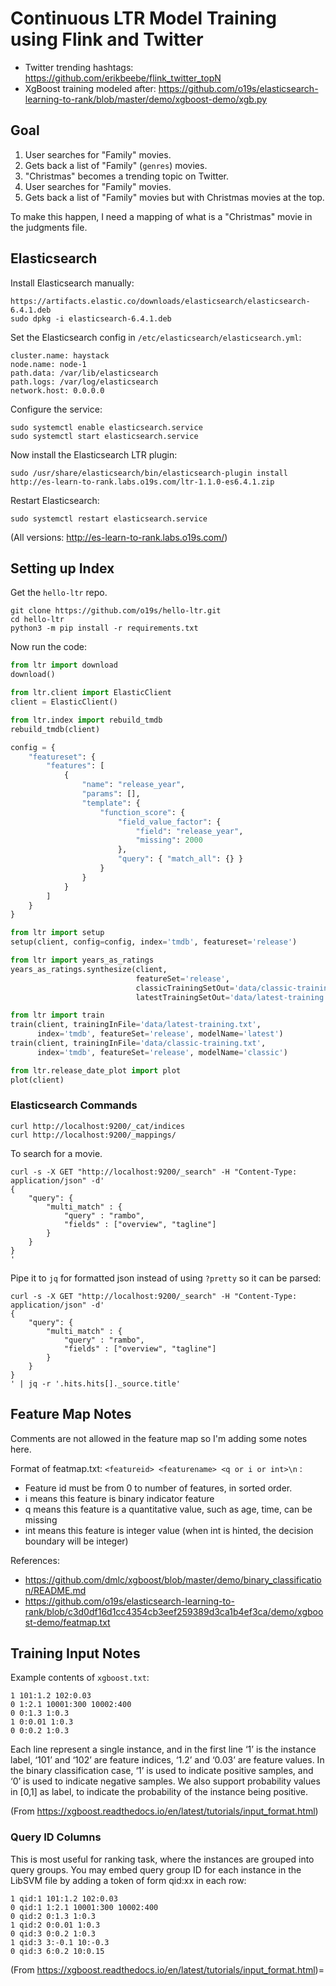 # Continuous LTR Model Training using Flink and Twitter

* Twitter trending hashtags: https://github.com/erikbeebe/flink_twitter_topN
* XgBoost training modeled after: https://github.com/o19s/elasticsearch-learning-to-rank/blob/master/demo/xgboost-demo/xgb.py

## Goal

1. User searches for "Family" movies.
2. Gets back a list of "Family" (`genres`) movies.
3. "Christmas" becomes a trending topic on Twitter.
4. User searches for "Family" movies.
5. Gets back a list of "Family" movies but with Christmas movies at the top.

To make this happen, I need a mapping of what is a "Christmas" movie in the judgments file.

## Elasticsearch

Install Elasticsearch manually:

```
https://artifacts.elastic.co/downloads/elasticsearch/elasticsearch-6.4.1.deb
sudo dpkg -i elasticsearch-6.4.1.deb
```

Set the Elasticsearch config in `/etc/elasticsearch/elasticsearch.yml`:

```shell script
cluster.name: haystack
node.name: node-1
path.data: /var/lib/elasticsearch
path.logs: /var/log/elasticsearch
network.host: 0.0.0.0
```

Configure the service:

```shell script
sudo systemctl enable elasticsearch.service 
sudo systemctl start elasticsearch.service 
```

Now install the Elasticsearch LTR plugin:

```
sudo /usr/share/elasticsearch/bin/elasticsearch-plugin install http://es-learn-to-rank.labs.o19s.com/ltr-1.1.0-es6.4.1.zip
```

Restart Elasticsearch:

```shell script
sudo systemctl restart elasticsearch.service
```

(All versions: http://es-learn-to-rank.labs.o19s.com/)

## Setting up Index

Get the `hello-ltr` repo.

```shell script
git clone https://github.com/o19s/hello-ltr.git
cd hello-ltr
python3 -m pip install -r requirements.txt
```

Now run the code:

```python
from ltr import download
download()

from ltr.client import ElasticClient
client = ElasticClient()

from ltr.index import rebuild_tmdb
rebuild_tmdb(client)

config = {
    "featureset": {
        "features": [
            {
                "name": "release_year",
                "params": [],
                "template": {
                    "function_score": {
                        "field_value_factor": {
                            "field": "release_year",
                            "missing": 2000
                        },
                        "query": { "match_all": {} }
                    }
                }
            }
        ]
    }
}

from ltr import setup
setup(client, config=config, index='tmdb', featureset='release')

from ltr import years_as_ratings
years_as_ratings.synthesize(client, 
                            featureSet='release',
                            classicTrainingSetOut='data/classic-training.txt',
                            latestTrainingSetOut='data/latest-training.txt')

from ltr import train
train(client, trainingInFile='data/latest-training.txt', 
      index='tmdb', featureSet='release', modelName='latest')
train(client, trainingInFile='data/classic-training.txt', 
      index='tmdb', featureSet='release', modelName='classic')

from ltr.release_date_plot import plot
plot(client)
```

### Elasticsearch Commands

```shell script
curl http://localhost:9200/_cat/indices
curl http://localhost:9200/_mappings/
```

To search for a movie.

```shell script
curl -s -X GET "http://localhost:9200/_search" -H "Content-Type: application/json" -d'
{
    "query": {
        "multi_match" : {
            "query" : "rambo",
            "fields" : ["overview", "tagline"]
        }
    }
}
'
````

 Pipe it to `jq` for formatted json instead of using `?pretty` so it can be parsed:

```shell script
curl -s -X GET "http://localhost:9200/_search" -H "Content-Type: application/json" -d'
{
    "query": {
        "multi_match" : {
            "query" : "rambo",
            "fields" : ["overview", "tagline"]
        }
    }
}
' | jq -r '.hits.hits[]._source.title'
````

## Feature Map Notes

Comments are not allowed in the feature map so I'm adding some notes here.

Format of featmap.txt: `<featureid> <featurename> <q or i or int>\n` :
 - Feature id must be from 0 to number of features, in sorted order.
 - i means this feature is binary indicator feature
 - q means this feature is a quantitative value, such as age, time, can be missing
 - int means this feature is integer value (when int is hinted, the decision boundary will be integer)

References:
* https://github.com/dmlc/xgboost/blob/master/demo/binary_classification/README.md
* https://github.com/o19s/elasticsearch-learning-to-rank/blob/c3d0df16d1cc4354cb3eef259389d3ca1b4ef3ca/demo/xgboost-demo/featmap.txt

## Training Input Notes

Example contents of `xgboost.txt`:

```
1 101:1.2 102:0.03
0 1:2.1 10001:300 10002:400
0 0:1.3 1:0.3
1 0:0.01 1:0.3
0 0:0.2 1:0.3
```

Each line represent a single instance, and in the first line ‘1’ is the instance label, ‘101’ and ‘102’ are feature indices, ‘1.2’ and ‘0.03’ are feature values.
In the binary classification case, ‘1’ is used to indicate positive samples, and ‘0’ is used to indicate negative samples.
We also support probability values in [0,1] as label, to indicate the probability of the instance being positive.

(From https://xgboost.readthedocs.io/en/latest/tutorials/input_format.html)

### Query ID Columns

This is most useful for ranking task, where the instances are grouped into query groups. You may embed query group ID for each instance in the LibSVM file by adding a token of form qid:xx in each row:

```
1 qid:1 101:1.2 102:0.03
0 qid:1 1:2.1 10001:300 10002:400
0 qid:2 0:1.3 1:0.3
1 qid:2 0:0.01 1:0.3
0 qid:3 0:0.2 1:0.3
1 qid:3 3:-0.1 10:-0.3
0 qid:3 6:0.2 10:0.15
```

(From https://xgboost.readthedocs.io/en/latest/tutorials/input_format.html)=